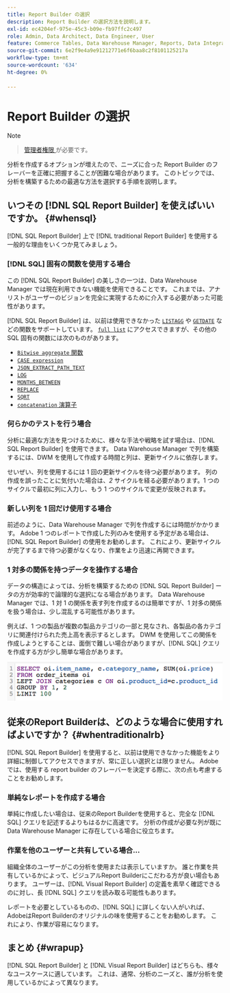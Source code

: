 ```yaml
---
title: Report Builder の選択
description: Report Builder の選択方法を説明します。
exl-id: ec4204ef-975e-45c3-b09e-fb97ffc2c497
role: Admin, Data Architect, Data Engineer, User
feature: Commerce Tables, Data Warehouse Manager, Reports, Data Integration
source-git-commit: 6e2f9e4a9e91212771e6f6baa8c2f8101125217a
workflow-type: tm+mt
source-wordcount: '634'
ht-degree: 0%

---
```


# Report Builder の選択

>[!NOTE]
>>[ 管理者権限 ](../../administrator/user-management/user-management.md) が必要です。

分析を作成するオプションが増えたので、ニーズに合った Report Builder のフレーバーを正確に把握することが困難な場合があります。 このトピックでは、分析を構築するための最適な方法を選択する手順を説明します。

## いつその [!DNL SQL Report Builder] を使えばいいですか。 {#whensql}

[!DNL SQL Report Builder] 上で [!DNL traditional Report Builder] を使用する一般的な理由をいくつか見てみましょう。

### [!DNL SQL] 固有の関数を使用する場合

この [!DNL SQL Report Builder] の美しさの一つは、Data Warehouse Manager では現在利用できない機能を使用できることです。 これまでは、アナリストがユーザーのビジョンを完全に実現するために介入する必要があった可能性があります。

[!DNL SQL Report Builder] は、以前は使用できなかった [`LISTAGG`](https://docs.aws.amazon.com/redshift/latest/dg/r_LISTAGG.html) や [`GETDATE`](https://docs.aws.amazon.com/redshift/latest/dg/r_GETDATE.html) などの関数をサポートしています。 [`full list`](https://docs.aws.amazon.com/redshift/latest/dg/c_SQL_functions.html) にアクセスできますが、その他の SQL 固有の関数には次のものがあります。

* [`Bitwise aggregate` 関数 ](https://docs.aws.amazon.com/redshift/latest/dg/c_bitwise_aggregate_functions.html)
* [`CASE expression`](https://docs.aws.amazon.com/redshift/latest/dg/r_CASE_function.html)
* [`JSON_EXTRACT_PATH_TEXT`](https://docs.aws.amazon.com/redshift/latest/dg/JSON_EXTRACT_PATH_TEXT.html)
* [`LOG`](https://docs.aws.amazon.com/redshift/latest/dg/r_LOG.html)
* [`MONTHS_BETWEEN`](https://docs.aws.amazon.com/redshift/latest/dg/r_MONTHS_BETWEEN_function.html)
* [`REPLACE`](https://docs.aws.amazon.com/redshift/latest/dg/r_REPLACE.html)
* [`SQRT`](https://docs.aws.amazon.com/redshift/latest/dg/r_SQRT.html)
* [`concatenation` 演算子 ](https://docs.aws.amazon.com/redshift/latest/dg/r_concat_op.html)

### 何らかのテストを行う場合

分析に最適な方法を見つけるために、様々な手法や戦略を試す場合は、[!DNL SQL Report Builder] を使用できます。 Data Warehouse Manager で列を構築するには、DWM を使用して作成する時間と列は、更新サイクルに依存します。

せいぜい、列を使用するには 1 回の更新サイクルを待つ必要があります。 列の作成を誤ったことに気付いた場合は、*2* サイクルを経る必要があります。1 つのサイクルで最初に列に入力し、もう 1 つのサイクルで変更が反映されます。

### 新しい列を 1 回だけ使用する場合

前述のように、Data Warehouse Manager で列を作成するには時間がかかります。 Adobe 1 つのレポートで作成した列のみを使用する予定がある場合は、[!DNL SQL Report Builder] の使用をお勧めします。 これにより、更新サイクルが完了するまで待つ必要がなくなり、作業をより迅速に再開できます。

### 1 対多の関係を持つデータを操作する場合

データの構造によっては、分析を構築するための [!DNL SQL Report Builder] ータの方が効率的で論理的な選択になる場合があります。 Data Warehouse Manager では、1 対 1 の関係を表す列を作成するのは簡単ですが、1 対多の関係を扱う場合は、少し混乱する可能性があります。

例えば、1 つの製品が複数の製品カテゴリの一部と見なされ、各製品の各カテゴリに関連付けられた売上高を表示するとします。 DWM を使用してこの関係を作成しようとすることは、面倒で難しい場合がありますが、[!DNL SQL] クエリを作成する方が少し簡単な場合があります。

![](../../assets/When_should_I_use_the_RB_2.png)

## 従来のReport Builderは、どのような場合に使用すればよいですか？ {#whentraditionalrb}

[!DNL SQL Report Builder] を使用すると、以前は使用できなかった機能をより詳細に制御してアクセスできますが、常に正しい選択とは限りません。 Adobeでは、使用する report builder のフレーバーを決定する際に、次の点も考慮することをお勧めします。

### 単純なレポートを作成する場合

単純に作成したい場合は、従来のReport Builderを使用すると、完全な [!DNL SQL] クエリを記述するよりもはるかに高速です。 分析の作成が必要な列が既にData Warehouse Manager に存在している場合に役立ちます。

### 作業を他のユーザーと共有している場合…

組織全体のユーザーがこの分析を使用または表示していますか。 誰と作業を共有しているかによって、ビジュアルReport Builderにこだわる方が良い場合もあります。 ユーザーは、[!DNL Visual Report Builder] の定義を素早く確認できるのに対し、長 [!DNL SQL] クエリを読み取る可能性もあります。

レポートを必要としているものの、[!DNL SQL] に詳しくない人がいれば、AdobeはReport Builderのオリジナルの味を使用することをお勧めします。 これにより、作業が容易になります。

## まとめ {#wrapup}

[!DNL SQL Report Builder] と [!DNL Visual Report Builder] はどちらも、様々なユースケースに適しています。 これは、通常、分析のニーズと、誰が分析を使用しているかによって異なります。
